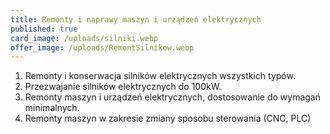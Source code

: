 ```yaml
---
title: Remonty i naprawy maszyn i urządzeń elektrycznych
published: true
card_image: /uploads/silniki.webp
offer_image: /uploads/RemontSilnikow.webp
---
```


1. Remonty i konserwacja silników elektrycznych wszystkich typów.
2. Przezwajanie silników elektrycznych do 100kW.
3. Remonty maszyn i urządzeń elektrycznych, dostosowanie do wymagań minimalnych.
4. Remonty maszyn w zakresie zmiany sposobu sterowania (CNC, PLC)
